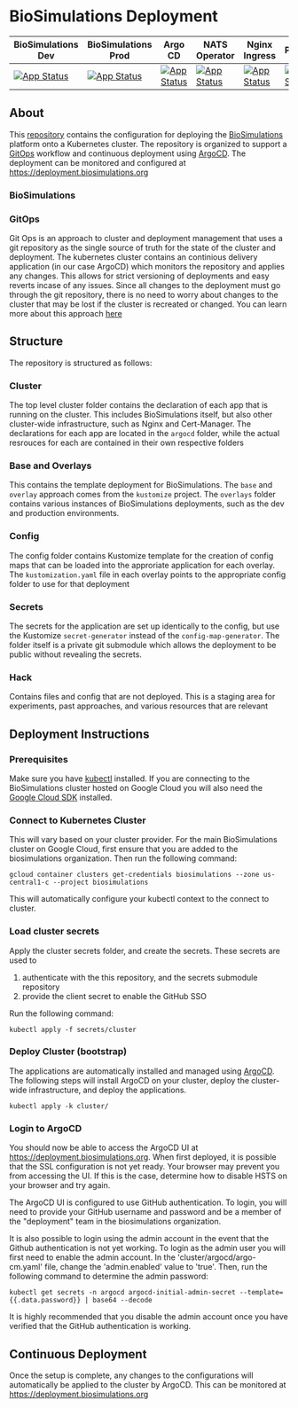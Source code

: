 # BioSimulations Deployment

| BioSimulations Dev  | BioSimulations Prod | Argo CD      | NATS Operator | Nginx Ingress | Prometheus   | Grafana      | Cert Manager |
| -------------       | -------------       |------------- |-------------  |-------------  |------------- |------------- |------------- |
| [![App Status](https://deployment.biosimulations.org/api/badge?name=biosimulations-dev&revision=true)](https://deployment.biosimulations.org/applications/biosimulations-dev)  | [![App Status](https://deployment.biosimulations.org/api/badge?name=biosimulations-prod&revision=true)](https://deployment.biosimulations.org/applications/biosimulations-prod)  | [![App Status](https://deployment.biosimulations.org/api/badge?name=argo-cd&revision=true)](https://deployment.biosimulations.org/applications/argo-cd)| [![App Status](https://deployment.biosimulations.org/api/badge?name=nats-operator&revision=true)](https://deployment.biosimulations.org/applications/nats-operator)| [![App Status](https://deployment.biosimulations.org/api/badge?name=nginx-ingress&revision=true)](https://deployment.biosimulations.org/applications/nginx-ingress)| [![App Status](https://deployment.biosimulations.org/api/badge?name=prometheus&revision=true)](https://deployment.biosimulations.org/applications/prometheus)|[![App Status](https://deployment.biosimulations.org/api/badge?name=grafana&revision=true)](https://deployment.biosimulations.org/applications/grafana)| [![App Status](https://deployment.biosimulations.org/api/badge?name=cert-manager&revision=true)](https://deployment.biosimulations.org/applications/cert-manager)|



## About
This [repository](https://github.com/biosimulations/deployment) contains the configuration for deploying the [BioSimulations](https://github.com/biosimulations/biosimulations) platform onto a Kubernetes cluster. The repository is organized to support a [GitOps](#gitops) workflow and continuous deployment using [ArgoCD](https://argoproj.github.io/argo-cd/). The deployment can be monitored and configured at https://deployment.biosimulations.org
### BioSimulations
### GitOps
Git Ops is an approach to cluster and deployment management that uses a git repository as the single source of truth for the state of the cluster and deployment. The kubernetes cluster contains an continious delivery application (in our case ArgoCD) which monitors the repository and applies any changes. This allows for strict versioning of deployments and easy reverts incase of any issues. Since all changes to the deployment must go through the git repository, there is no need to worry about changes to the cluster that may be lost if the cluster is recreated or changed. You can learn more about this approach [here](https://www.weave.works/technologies/gitops/)
## Structure 
The repository is structured as follows: 
### Cluster
The top level cluster folder contains the declaration of each app that is running on the cluster. This includes BioSimulations itself, but also other cluster-wide infrastructure, such as Nginx and Cert-Manager. The declarations for each app are located in the `argocd` folder, while the actual resrouces for each are contained in their own respective folders
### Base and Overlays
This contains the template deployment for BioSimulations. The `base` and `overlay` approach comes from the `kustomize` project. The `overlays` folder contains various instances of BioSimulations deployments, such as the dev and production environments. 
### Config
The config folder contains Kustomize template for the creation of config maps that can be loaded into the approriate application for each overlay. The `kustomization.yaml` file in each overlay points to the appropriate config folder to use for that deployment 
### Secrets
The secrets for the application are set up identically to the config, but use the Kustomize `secret-generator` instead of the `config-map-generator`. The folder itself is a private git submodule which allows the deployment to be public without revealing the secrets.
### Hack
Contains files and config that are not deployed. This is a staging area for experiments, past approaches, and various resources that are relevant

## Deployment Instructions

### Prerequisites
Make sure you have [kubectl](https://kubernetes.io/docs/tasks/tools/#kubectl) installed. If you are connecting to the BioSimulations cluster hosted on Google Cloud you will also need the [Google Cloud SDK](https://cloud.google.com/sdk/docs/quickstart-cli) installed.
### Connect to Kubernetes Cluster
This will vary based on your cluster provider. For the main BioSimulations cluster on Google Cloud, first ensure that you are added to the biosimulations organization. Then run the following command:

```
gcloud container clusters get-credentials biosimulations --zone us-central1-c --project biosimulations
```

This will automatically configure your kubectl context to the connect to cluster.
### Load cluster secrets
Apply the cluster secrets folder, and create the secrets. These secrets are used to 
1. authenticate with the this repository, and the secrets submodule repository
2. provide the client secret to enable the GitHub SSO

Run the following command: 
```
kubectl apply -f secrets/cluster
```
### Deploy Cluster (bootstrap)
The applications are automatically installed and managed using [ArgoCD](https://argoproj.github.io/argo-cd/). The following steps will install ArgoCD on your cluster, deploy the cluster-wide infrastructure, and deploy the applications. 

```
kubectl apply -k cluster/
```

### Login to ArgoCD
You should now be able to access the ArgoCD UI at https://deployment.biosimulations.org. When first deployed, it is possible that the SSL configuration is not yet ready. Your browser may prevent you from accessing the UI. If this is the case, determine how to disable HSTS on your browser and try again. 

The ArgoCD UI is configured to use GitHub authentication. To login, you will need to provide your GitHub username and password and be a member of the "deployment" team in the biosimulations organization.

It is also possible to login using the admin account in the event that the Github authentication is not yet working. To login as the admin user you will first need to enable the admin account. In the 'cluster/argocd/argo-cm.yaml' file, change the 'admin.enabled' value to 'true'. Then, run the following command to determine the admin password:

```
kubectl get secrets -n argocd argocd-initial-admin-secret --template={{.data.password}} | base64 --decode
```
It is highly recommended that you disable the admin account once you have verified that the GitHub authentication is working.


## Continuous Deployment
Once the setup is complete, any changes to the configurations will automatically be applied to the cluster by ArgoCD. This can be monitored at https://deployment.biosimulations.org
